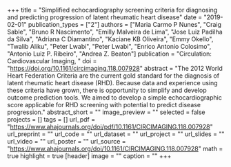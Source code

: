 +++
title = "Simplified echocardiography screening criteria for diagnosing and predicting progression of latent rheumatic heart disease"
date = "2019-02-01"
publication_types = ["2"]
authors = ["Maria Carmo P Nunes", "Craig Sable", "Bruno R Nascimento", "Emilly Malveira de Lima", "Jose Luiz Padilha da Silva", "Adriana C Diamantino", "Kaciane KB Oliveira", "Emmy Okello", "Twalib Aliku", "Peter Lwabi", "Peter Lwabi", "Enrico Antonio Colosimo", "Antonio Luiz P. Ribeiro", "Andrea Z. Beaton"]
publication = "Circulation: Cardiovascular Imaging, "
doi = "https://doi.org/10.1161/circimaging.118.007928"
abstract = "The 2012 World Heart Federation Criteria are the current gold standard for the diagnosis of latent rheumatic heart disease (RHD). Because data and experience using these criteria have grown, there is opportunity to simplify and develop outcome prediction tools. We aimed to develop a simple echocardiographic score applicable for RHD screening with potential to predict disease progression."
abstract_short = ""
image_preview = ""
selected = false
projects = []
tags = []
url_pdf = "https://www.ahajournals.org/doi/pdf/10.1161/CIRCIMAGING.118.007928"
url_preprint = ""
url_code = ""
url_dataset = ""
url_project = ""
url_slides = ""
url_video = ""
url_poster = ""
url_source = "https://www.ahajournals.org/doi/10.1161/CIRCIMAGING.118.007928"
math = true
highlight = true
[header]
image = ""
caption = ""
+++
